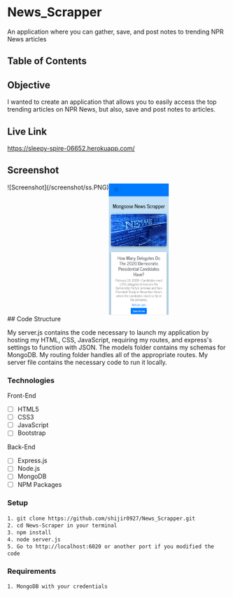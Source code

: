 # News_Scrapper

An application where you can gather, save, and post notes to trending NPR News articles

## Table of Contents

## Objective

I wanted to create an application that allows you to easily access the top trending articles on NPR News, but also, save and post notes to articles.

## Live Link

https://sleepy-spire-06652.herokuapp.com/

## Screenshot

<div style = "display: flex">
![Screenshot](/screenshot/ss.PNG)
<img src="screenshot/sss.PNG" height="300" alt = "Mobile Screenshot">
</div>
## Code Structure

My server.js contains the code necessary to launch my application by hosting my HTML, CSS, JavaScript, requiring my routes, and express's settings to function with JSON. The models folder contains my schemas for MongoDB. My routing folder handles all of the appropriate routes. My server file contains the necessary code to run it locally.

### Technologies

Front-End

- [ ] HTML5
- [ ] CSS3
- [ ] JavaScript
- [ ] Bootstrap

Back-End

- [ ] Express.js
- [ ] Node.js
- [ ] MongoDB
- [ ] NPM Packages

### Setup

```
1. git clone https://github.com/shijir0927/News_Scrapper.git
2. cd News-Scraper in your terminal
3. npm install
4. node server.js
5. Go to http://localhost:6020 or another port if you modified the code

```

### Requirements

```
1. MongoDB with your credentials

```
